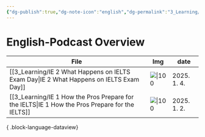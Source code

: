 ```yaml
---
{"dg-publish":true,"dg-note-icon":"english","dg-permalink":"3_Learning/Overview/english-podcast","tags":["english","podcast","overview"],"permalink":"/3_Learning/Overview/english-podcast/","dgPassFrontmatter":true,"noteIcon":"english"}
---
```


# English-Podcast Overview
| File                                                                                               | Img                                                                                                                                                                                      | date        |
| -------------------------------------------------------------------------------------------------- | ---------------------------------------------------------------------------------------------------------------------------------------------------------------------------------------- | ----------- |
| [[3_Learning/IE 2 What Happens on IELTS Exam Day\|IE 2 What Happens on IELTS Exam Day]]         | ![\|100](https://megaphone.imgix.net/podcasts/3c28b17c-6b54-11ed-8fd6-43a40731084a/image/IELTS_ENERGY_ARTWORK.jpg?ixlib=rails-4.3.1&max-w=3000&max-h=3000&fit=crop&auto=format,compress) | 2025. 1. 4. |
| [[3_Learning/IE 1 How the Pros Prepare for the IELTS\|IE 1 How the Pros Prepare for the IELTS]] | ![\|100](https://megaphone.imgix.net/podcasts/3c28b17c-6b54-11ed-8fd6-43a40731084a/image/IELTS_ENERGY_ARTWORK.jpg?ixlib=rails-4.3.1&max-w=3000&max-h=3000&fit=crop&auto=format,compress) | 2025. 1. 2. |

{ .block-language-dataview}


